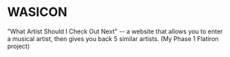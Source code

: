 # WASICON 


"What Artist Should I Check Out Next" -- a website that allows you to enter a musical artist, then gives you back 5 similar artists. (My Phase 1 Flatiron project)
